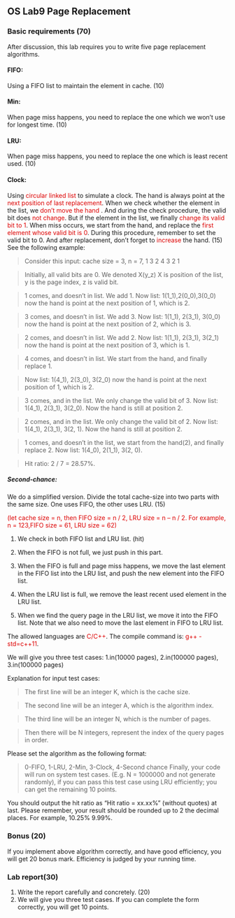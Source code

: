 <!--
 * @Github: https://github.com/Certseeds/CS302_OS
 * @Organization: SUSTech
 * @Author: nanoseeds
 * @Date: 2020-05-19 16:59:16
 * @LastEditors: nanoseeds
 * @LastEditTime: 2020-05-19 17:13:14
 * @License: CC-BY-NC-SA_V4_0 or any later version 
 -->
## OS Lab9 Page Replacement

### Basic requirements (70)
After discussion, this lab requires you to write five page replacement algorithms.

####  FIFO: 
Using a FIFO list to maintain the element in cache. (10) 

#### Min:
When page miss happens, you need to replace the one which we won’t use for longest time. (10)  

#### LRU: 
When page miss happens, you need to replace the one which is least recent used. (10)  

#### Clock: 
Using <font color="#dd0000"> circular linked list </font>  to simulate a clock. The hand is always point at the <font color="#dd0000"> next position of last replacement</font>. When we check whether the element in the list, we <font color="#dd0000"> don’t move the hand </font>. And during the check procedure, the valid bit does <font color="#dd0000">not change</font>. But if the element in the list, we finally <font color="#dd0000">change its valid bit to 1</font>. When miss occurs, we start from the hand, and replace the <font color="#dd0000">first element whose valid bit is 0</font>. During this procedure, remember to set the valid bit to 0. And after replacement, don’t forget to <font color="#dd0000">increase</font> the hand. (15) See the following example:

> Consider this input: cache size = 3, n = 7, 1 3 2 4 3 2 1

> Initially, all valid bits are 0. We denoted X(y_z) X is position of the list, y is the page index, z is valid bit.

> 1 comes, and doesn’t in list. We add 1. Now list: 1(1_1),2(0_0),3(0_0) now the hand is point at the next position of 1, which is 2.

> 3 comes, and doesn’t in list. We add 3. Now list: 1(1_1), 2(3_1), 3(0_0)
now the hand is point at the next position of 2, which is 3.

> 2 comes, and doesn’t in list. We add 2. Now list: 1(1_1), 2(3_1), 3(2_1)
now the hand is point at the next position of 3, which is 1.

> 4 comes, and doesn’t in list. We start from the hand, and finally replace 1.

> Now list: 1(4_1), 2(3_0), 3(2_0) now the hand is point at the next position of 1, which is 2.

> 3 comes, and in the list. We only change the valid bit of 3. Now list: 1(4_1), 2(3_1), 3(2_0). Now the hand is still at position 2.

> 2 comes, and in the list. We only change the valid bit of 2. Now list: 1(4_1), 2(3_1), 3(2, 1). Now the hand is still at position 2.

> 1 comes, and doesn’t in the list, we start from the hand(2), and finally
replace 2. Now list: 1(4_0), 2(1_1), 3(2, 0).

> Hit ratio: 2 / 7 = 28.57%.

##### Second-chance: 
We do a simplified version. Divide the total cache-size into two parts
with the same size. One uses FIFO, the other uses LRU. (15)  

<font color="#dd0000">(let cache size = n, then FIFO size = n / 2, LRU size = n – n / 2. For example, n = 123,FIFO size = 61, LRU size = 62)</font>  

   1. We check in both FIFO list and LRU list. (hit)

   2. When the FIFO is not full, we just push in this part. 

   3. When the FIFO is full and page miss happens, we move the last element in the FIFO list into the LRU list, and push the new element into the FIFO list.

   4. When the LRU list is full, we remove the least recent used element in the LRU list.

   5. When we find the query page in the LRU list, we move it into the FIFO list. Note that we also need to move the last element in FIFO to LRU list.

The allowed languages are <font color="#dd0000">C/C++</font>. The compile command is: <font color="#dd0000">g++ -std=c++11</font>.

We will give you three test cases: 1.in(10000 pages), 2.in(100000 pages), 3.in(100000 pages)

Explanation for input test cases:
> The first line will be an integer K, which is the cache size.  

> The second line will be an integer A, which is the algorithm index.  

> The third line will be an integer N, which is the number of pages.

> Then there will be N integers, represent the index of the query pages in order.

Please set the algorithm as the following format:
> 0-FIFO, 1-LRU, 2-Min, 3-Clock, 4-Second chance
Finally, your code will run on system test cases. (E.g. N = 1000000 and not generate randomly), if you can pass this test case using LRU efficiently; you can get the remaining 10 points.

You should output the hit ratio as “Hit ratio = xx.xx%” (without quotes) at last. Please remember, your result should be rounded up to 2 the decimal places. For example, 10.25% 9.99%.

### Bonus (20)
If you implement above algorithm correctly, and have good efficiency, you will get 20 bonus mark. Efficiency is judged by your running time.

### Lab report(30)
1. Write the report carefully and concretely. (20)
2. We will give you three test cases. If you can complete the form correctly, you will get 10 points.